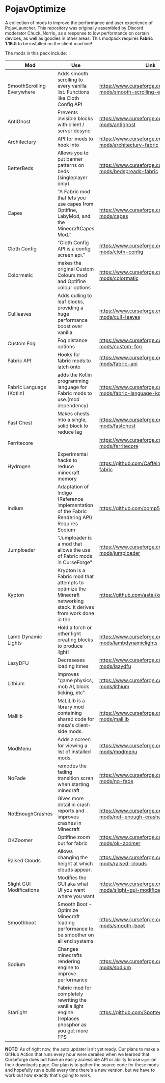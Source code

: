 # PojavOptimize

A collection of mods to improve the performance and user experience of PojavLauncher. This repository was originally assembled by Discord moderator Chuck_Norris_ as a response to low performance on certain devices, as well as goodies in other areas. This modpack requires **Fabric 1.16.5** to be installed on the client machine!

The mods in this pack include:

| Mod  | Use | Link |
| ------------- | ------------- | ------------- |
| SmoothScrolling Everywhere | Adds smooth scrolling to every vanilla list. Functions like Cloth Config API | https://www.curseforge.com/minecraft/mc-mods/smooth-scrolling-everywhere-fabric |
| AntiGhost | Prevents invisible blocks with client / server desync | https://www.curseforge.com/minecraft/mc-mods/antighost |
| Architectury | API for mods to hook into | https://www.curseforge.com/minecraft/mc-mods/architectury-fabric |
| BetterBeds | Allows you to put banner patterns on beds (singleplayer only) | https://www.curseforge.com/minecraft/mc-mods/bedspreads-fabric |
| Capes | "A Fabric mod that lets you use capes from Optifine, LabyMod, and the MinecraftCapes Mod." | https://www.curseforge.com/minecraft/mc-mods/capes |
| Cloth Config | "Cloth Config API is a config screen api." | https://www.curseforge.com/minecraft/mc-mods/cloth-config |
| Colormatic | makes the original Custom Colours mod and Optifine colour options| https://www.curseforge.com/minecraft/mc-mods/colormatic |
| Cullleaves | Adds culling to leaf blocks, providing a huge performance boost over vanilla. | https://www.curseforge.com/minecraft/mc-mods/cull-leaves |
| Custom Fog | Fog distance options | https://www.curseforge.com/minecraft/mc-mods/custom-fog |
| Fabric API | Hooks for fabric mods to latch onto | https://www.curseforge.com/minecraft/mc-mods/fabric-api |
| Fabric Language (Kotlin)| adds the Kotlin programming language for Fabric mods to use.(mod dependency) | https://www.curseforge.com/minecraft/mc-mods/fabric-language-kotlin |
| Fast Chest | Makes chests into a single, solid block to reduce lag | https://www.curseforge.com/minecraft/mc-mods/fastchest |
| Ferritecore |  | https://www.curseforge.com/minecraft/mc-mods/ferritecore |
| Hydrogen | Experimental hacks to reduce minecraft memory | https://github.com/CaffeineMC/hydrogen-fabric |
| Indium | Adaptation of Indigo (Reference implementation of the Fabric Rendering API) Requires Sodium | https://github.com/comp500/Indium |
| Jumploader | "Jumploader is a mod that allows the use of Fabric mods in CurseForge" | https://www.curseforge.com/minecraft/mc-mods/jumploader |
| Kypton | Krypton is a Fabric mod that attempts to optimize the Minecraft networking stack. It derives from work done in the | https://github.com/astei/krypton |
| Lamb Dynamic Lights | Hold a torch or other light creating blocks to produce light! | https://www.curseforge.com/minecraft/mc-mods/lambdynamiclights |
| LazyDFU | Decreseses loading itmes | https://www.curseforge.com/minecraft/mc-mods/lazydfu |
| Lithium | Improves "game physics, mob AI, block ticking, etc" | https://www.curseforge.com/minecraft/mc-mods/lithium |
| Malilib | MaLiLib is a library mod containing shared code for masa's client-side mods. | https://www.curseforge.com/minecraft/mc-mods/malilib |
| ModMenu | Adds a screen for viewing a list of installed mods. | https://www.curseforge.com/minecraft/mc-mods/modmenu |
| NoFade | remodes the fading transition scren when starting minecraft | https://www.curseforge.com/minecraft/mc-mods/no-fade |
| NotEnoughCrashes | Gives more detail in crash reports and improves crashes in Minecraft | https://www.curseforge.com/minecraft/mc-mods/not-enough-crashes |
| OKZoomer | Optifine zoom but for fabric | https://www.curseforge.com/minecraft/mc-mods/ok-zoomer |
| Raised Clouds | Allows changing the height at which clouds appear. | https://www.curseforge.com/minecraft/mc-mods/raised-clouds |
| Slight GUI Modifications | Modifies the GUI aka what UI you want where you want | https://www.curseforge.com/minecraft/mc-mods/slight-gui-modifications |
| Smoothboot | Smooth Boot - Optimize Minecraft loading performance to be smoother on all end systems | https://www.curseforge.com/minecraft/mc-mods/smooth-boot |
| Sodium | Changes minecrafts rendering engine to improve performance | https://www.curseforge.com/minecraft/mc-mods/sodium |
| Starlight | Fabric mod for completely rewriting the vanilla light engine. (replaces phosphor as you get more FPS | https://github.com/Spottedleaf/Starlight |

**NOTE:** As of right now, the auto updater isn't yet ready. Our plans to make a GitHub Action that runs every hour were derailed when we learned that Curseforge does not have an easily accessible API or ability to use `wget` on their downloads page. Our plan is to gather the source code for these mods and hopefully run a build every time there's a new version, but we have to work out how exactly that's going to work.
